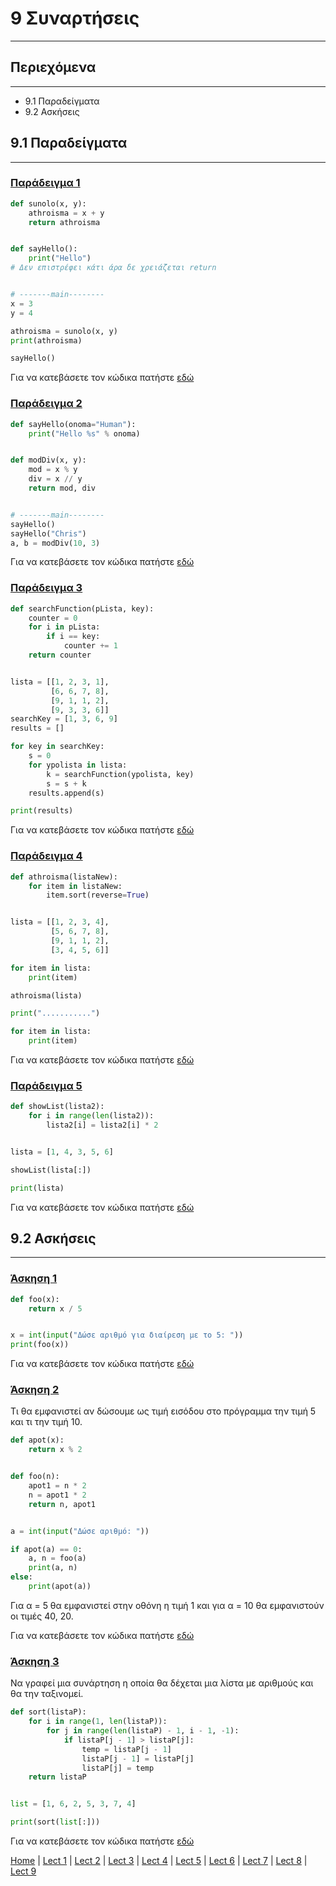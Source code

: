 # 9 Συναρτήσεις

---

## Περιεχόμενα

---

- 9.1 Παραδείγματα
- 9.2 Ασκήσεις

## 9.1 Παραδείγματα

---

<!--
### [Παράδειγμα 1](source/lecture_09/lecture_09_example_1.py)
-->

### [Παράδειγμα 1](source/lecture_09/lecture_09_example_1x.py)

```python
def sunolo(x, y):
    athroisma = x + y
    return athroisma


def sayHello():
    print("Hello")
# Δεν επιστρέφει κάτι άρα δε χρειάζεται return


# -------main--------
x = 3
y = 4

athroisma = sunolo(x, y)
print(athroisma)

sayHello()
```

<!--
Για να κατεβάσετε τον κώδικα πατήστε [εδώ](source/lecture_09/lecture_09_example_1.py)
-->

Για να κατεβάσετε τον κώδικα πατήστε [εδώ](source/lecture_09/lecture_09_example_1x.py)

<!--
### [Παράδειγμα 2](source/lecture_09/lecture_09_example_2.py)
-->

### [Παράδειγμα 2](source/lecture_09/lecture_09_example_2x.py)

```python
def sayHello(onoma="Human"):
    print("Hello %s" % onoma)


def modDiv(x, y):
    mod = x % y
    div = x // y
    return mod, div


# -------main--------
sayHello()
sayHello("Chris")
a, b = modDiv(10, 3)
```

<!--
Για να κατεβάσετε τον κώδικα πατήστε [εδώ](source/lecture_09/lecture_09_example_2.py)
-->

Για να κατεβάσετε τον κώδικα πατήστε [εδώ](source/lecture_09/lecture_09_example_2x.py)

<!--
### [Παράδειγμα 3](source/lecture_09/lecture_09_example_3.py)
-->

### [Παράδειγμα 3](source/lecture_09/lecture_09_example_3x.py)

```python
def searchFunction(pLista, key):
    counter = 0
    for i in pLista:
        if i == key:
            counter += 1
    return counter


lista = [[1, 2, 3, 1],
         [6, 6, 7, 8],
         [9, 1, 1, 2],
         [9, 3, 3, 6]]
searchKey = [1, 3, 6, 9]
results = []

for key in searchKey:
    s = 0
    for ypolista in lista:
        k = searchFunction(ypolista, key)
        s = s + k
    results.append(s)

print(results)
```

<!--
Για να κατεβάσετε τον κώδικα πατήστε [εδώ](source/lecture_09/lecture_09_example_3.py)
-->

Για να κατεβάσετε τον κώδικα πατήστε [εδώ](source/lecture_09/lecture_09_example_3x.py)

<!--
### [Παράδειγμα 4](source/lecture_09/lecture_09_example_4.py)
-->

### [Παράδειγμα 4](source/lecture_09/lecture_09_example_4x.py)

```python
def athroisma(listaNew):
    for item in listaNew:
        item.sort(reverse=True)


lista = [[1, 2, 3, 4],
         [5, 6, 7, 8],
         [9, 1, 1, 2],
         [3, 4, 5, 6]]

for item in lista:
    print(item)

athroisma(lista)

print("...........")

for item in lista:
    print(item)
```

<!--
Για να κατεβάσετε τον κώδικα πατήστε [εδώ](source/lecture_09/lecture_09_example_4.py)
-->

Για να κατεβάσετε τον κώδικα πατήστε [εδώ](source/lecture_09/lecture_09_example_4x.py)

<!--
### [Παράδειγμα 5](source/lecture_09/lecture_09_example_5.py)
-->

### [Παράδειγμα 5](source/lecture_09/lecture_09_example_5x.py)

```python
def showList(lista2):
    for i in range(len(lista2)):
        lista2[i] = lista2[i] * 2


lista = [1, 4, 3, 5, 6]

showList(lista[:])

print(lista)
```

<!--
Για να κατεβάσετε τον κώδικα πατήστε [εδώ](source/lecture_09/lecture_09_example_5.py)
-->

Για να κατεβάσετε τον κώδικα πατήστε [εδώ](source/lecture_09/lecture_09_example_5x.py)

## 9.2 Ασκήσεις

---

<!--
### [Άσκηση 1](source/lecture_09/lecture_09_exercise_1.py)
-->

### [Άσκηση 1](source/lecture_09/lecture_09_exercise_1x.py)

```python
def foo(x):
    return x / 5


x = int(input("Δώσε αριθμό για διαίρεση με το 5: "))
print(foo(x))
```

<!--
Για να κατεβάσετε τον κώδικα πατήστε [εδώ](source/lecture_09/lecture_09_exercise_1.py)
-->

Για να κατεβάσετε τον κώδικα πατήστε [εδώ](source/lecture_09/lecture_09_exercise_1x.py)

<!--
### [Άσκηση 2](source/lecture_09/lecture_09_exercise_2.py)
-->

### [Άσκηση 2](source/lecture_09/lecture_09_exercise_2x.py)

Τι θα εµφανιστεί αν δώσουµε ως τιµή εισόδου στο πρόγραµµα την τιµή 5 και τι την τιµή 10.

```python
def apot(x):
    return x % 2


def foo(n):
    apot1 = n * 2
    n = apot1 * 2
    return n, apot1


a = int(input("Δώσε αριθμό: "))

if apot(a) == 0:
    a, n = foo(a)
    print(a, n)
else:
    print(apot(a))
```

Για α = 5 θα εµφανιστεί στην οθόνη η τιµή 1 και για α = 10 θα εµφανιστούν οι τιµές 40, 20.

<!--
Για να κατεβάσετε τον κώδικα πατήστε [εδώ](source/lecture_09/lecture_09_exercise_2.py)
-->

Για να κατεβάσετε τον κώδικα πατήστε [εδώ](source/lecture_09/lecture_09_exercise_2x.py)

<!--
### [Άσκηση 3](source/lecture_09/lecture_09_exercise_3.py)
-->

### [Άσκηση 3](source/lecture_09/lecture_09_exercise_3x.py)

Να γραφεί µια συνάρτηση η οποία θα δέχεται µια λίστα µε αριθµούς και θα την ταξινοµεί.

```python
def sort(listaP):
    for i in range(1, len(listaP)):
        for j in range(len(listaP) - 1, i - 1, -1):
            if listaP[j - 1] > listaP[j]:
                temp = listaP[j - 1]
                listaP[j - 1] = listaP[j]
                listaP[j] = temp
    return listaP


list = [1, 6, 2, 5, 3, 7, 4]

print(sort(list[:]))
```

<!--
Για να κατεβάσετε τον κώδικα πατήστε [εδώ](source/lecture_09/lecture_09_exercise_3.py)
-->

Για να κατεβάσετε τον κώδικα πατήστε [εδώ](source/lecture_09/lecture_09_exercise_3x.py)

[Home](../README.md) | [Lect 1](lecture_01.md) | [Lect 2](lecture_02.md) | [Lect 3](lecture_03.md) | [Lect 4](lecture_04.md) | [Lect 5](lecture_05.md) | [Lect 6](lecture_06.md) | [Lect 7](lecture_07.md) | [Lect 8](lecture_08.md) | [Lect 9](lecture_09.md)
